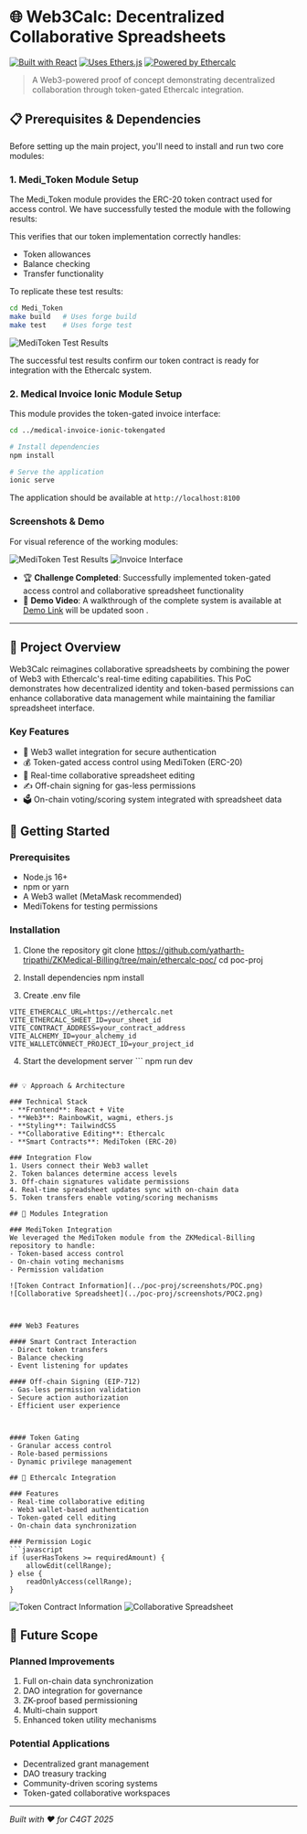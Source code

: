 # 🌐 Web3Calc: Decentralized Collaborative Spreadsheets

[![Built with React](https://img.shields.io/badge/Built%20with-React-61dafb.svg)](https://reactjs.org/)
[![Uses Ethers.js](https://img.shields.io/badge/Uses-Ethers.js-blue.svg)](https://docs.ethers.org/v6/)
[![Powered by Ethercalc](https://img.shields.io/badge/Powered%20by-Ethercalc-green.svg)](https://ethercalc.net/)


> A Web3-powered proof of concept demonstrating decentralized collaboration through token-gated Ethercalc integration.

## 📋 Prerequisites & Dependencies 

Before setting up the main project, you'll need to install and run two core modules:

### 1. Medi_Token Module Setup

The Medi_Token module provides the ERC-20 token contract used for access control. We have successfully tested the module with the following results:



This verifies that our token implementation correctly handles:
- Token allowances
- Balance checking
- Transfer functionality

To replicate these test results:

```bash
cd Medi_Token
make build   # Uses forge build
make test    # Uses forge test
```

![MediToken Test Results](../poc-proj/screenshots/MediToken.png)

The successful test results confirm our token contract is ready for integration with the Ethercalc system.

### 2. Medical Invoice Ionic Module Setup

This module provides the token-gated invoice interface:

```bash
cd ../medical-invoice-ionic-tokengated

# Install dependencies
npm install

# Serve the application
ionic serve
```

The application should be available at `http://localhost:8100`

### Screenshots & Demo

For visual reference of the working modules:

![MediToken Test Results](../poc-proj/screenshots/Frontend1.png)
![Invoice Interface](../poc-proj/screenshots/frontend2.png)


- 🏆 **Challenge Completed**: Successfully implemented token-gated access control and collaborative spreadsheet functionality
- 🎥 **Demo Video**: A walkthrough of the complete system is available at [Demo Link](your-demo-link) will be updated soon . 

---

## 🎯 Project Overview

Web3Calc reimagines collaborative spreadsheets by combining the power of Web3 with Ethercalc's real-time editing capabilities. This PoC demonstrates how decentralized identity and token-based permissions can enhance collaborative data management while maintaining the familiar spreadsheet interface.

### Key Features
- 🔑 Web3 wallet integration for secure authentication
- 💰 Token-gated access control using MediToken (ERC-20)
- 📝 Real-time collaborative spreadsheet editing
- ✍️ Off-chain signing for gas-less permissions
- 🗳️ On-chain voting/scoring system integrated with spreadsheet data

## 🚀 Getting Started

### Prerequisites
- Node.js 16+
- npm or yarn
- A Web3 wallet (MetaMask recommended)
- MediTokens for testing permissions

### Installation

1. Clone the repository
git clone https://github.com/yatharth-tripathi/ZKMedical-Billing/tree/main/ethercalc-poc/
cd poc-proj

2. Install dependencies
npm install


3. Create .env file
```env
VITE_ETHERCALC_URL=https://ethercalc.net
VITE_ETHERCALC_SHEET_ID=your_sheet_id
VITE_CONTRACT_ADDRESS=your_contract_address
VITE_ALCHEMY_ID=your_alchemy_id
VITE_WALLETCONNECT_PROJECT_ID=your_project_id
```

4. Start the development server
\`\`\`
npm run dev
```

## 💡 Approach & Architecture

### Technical Stack
- **Frontend**: React + Vite
- **Web3**: RainbowKit, wagmi, ethers.js
- **Styling**: TailwindCSS
- **Collaborative Editing**: Ethercalc
- **Smart Contracts**: MediToken (ERC-20)

### Integration Flow
1. Users connect their Web3 wallet
2. Token balances determine access levels
3. Off-chain signatures validate permissions
4. Real-time spreadsheet updates sync with on-chain data
5. Token transfers enable voting/scoring mechanisms

## 🔧 Modules Integration

### MediToken Integration
We leveraged the MediToken module from the ZKMedical-Billing repository to handle:
- Token-based access control
- On-chain voting mechanisms
- Permission validation

![Token Contract Information](../poc-proj/screenshots/POC.png)
![Collaborative Spreadsheet](../poc-proj/screenshots/POC2.png)



### Web3 Features

#### Smart Contract Interaction
- Direct token transfers
- Balance checking
- Event listening for updates

#### Off-chain Signing (EIP-712)
- Gas-less permission validation
- Secure action authorization
- Efficient user experience



#### Token Gating
- Granular access control
- Role-based permissions
- Dynamic privilege management

## 🔄 Ethercalc Integration

### Features
- Real-time collaborative editing
- Web3 wallet-based authentication
- Token-gated cell editing
- On-chain data synchronization

### Permission Logic
```javascript
if (userHasTokens >= requiredAmount) {
    allowEdit(cellRange);
} else {
    readOnlyAccess(cellRange);
}
```



![Token Contract Information](../poc-proj/screenshots/POC.png)
![Collaborative Spreadsheet](../poc-proj/screenshots/POC2.png)
## 🔮 Future Scope

### Planned Improvements
1. Full on-chain data synchronization
2. DAO integration for governance
3. ZK-proof based permissioning
4. Multi-chain support
5. Enhanced token utility mechanisms

### Potential Applications
- Decentralized grant management
- DAO treasury tracking
- Community-driven scoring systems
- Token-gated collaborative workspaces


---
*Built with ❤️ for C4GT 2025*
